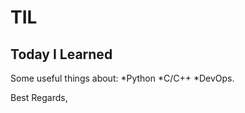 TIL
===
Today I Learned
---------------
Some useful things about:
  *Python 
  *C/C++
  *DevOps.

Best Regards,

